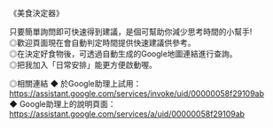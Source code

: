 《美食決定器》

只要簡單詢問即可快速得到建議，是個可幫助你減少思考時間的小幫手!  
    ◎歡迎頁面現在會自動判定時間提供快速建議供參考。  
    ◎在決定好食物後，可透過自動生成的Google地圖連結進行查詢。  
    ◎把我加入「日常安排」能更方便啟動喔。  

◎相關連結
  ◆ 於Google助理上試用：https://assistant.google.com/services/invoke/uid/00000058f29109ab  
  ◆ Google助理上的說明頁面：https://assistant.google.com/services/a/uid/00000058f29109ab  
 
